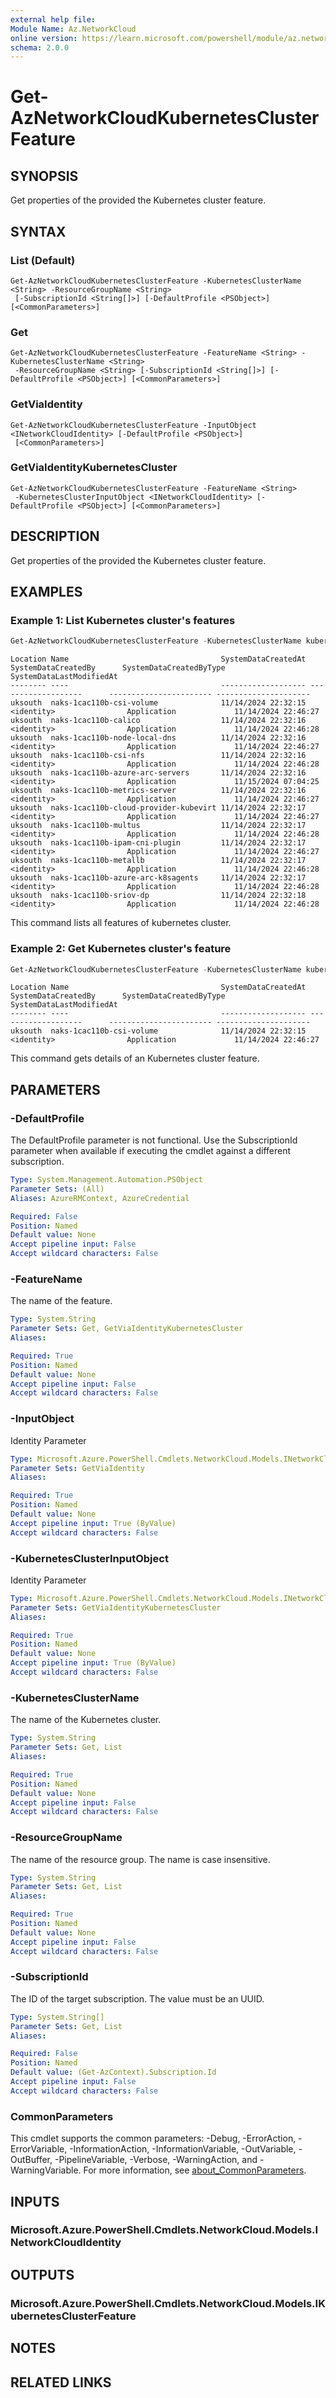 ```yaml
---
external help file:
Module Name: Az.NetworkCloud
online version: https://learn.microsoft.com/powershell/module/az.networkcloud/get-aznetworkcloudkubernetesclusterfeature
schema: 2.0.0
---
```


# Get-AzNetworkCloudKubernetesClusterFeature

## SYNOPSIS
Get properties of the provided the Kubernetes cluster feature.

## SYNTAX

### List (Default)
```
Get-AzNetworkCloudKubernetesClusterFeature -KubernetesClusterName <String> -ResourceGroupName <String>
 [-SubscriptionId <String[]>] [-DefaultProfile <PSObject>] [<CommonParameters>]
```

### Get
```
Get-AzNetworkCloudKubernetesClusterFeature -FeatureName <String> -KubernetesClusterName <String>
 -ResourceGroupName <String> [-SubscriptionId <String[]>] [-DefaultProfile <PSObject>] [<CommonParameters>]
```

### GetViaIdentity
```
Get-AzNetworkCloudKubernetesClusterFeature -InputObject <INetworkCloudIdentity> [-DefaultProfile <PSObject>]
 [<CommonParameters>]
```

### GetViaIdentityKubernetesCluster
```
Get-AzNetworkCloudKubernetesClusterFeature -FeatureName <String>
 -KubernetesClusterInputObject <INetworkCloudIdentity> [-DefaultProfile <PSObject>] [<CommonParameters>]
```

## DESCRIPTION
Get properties of the provided the Kubernetes cluster feature.

## EXAMPLES

### Example 1: List Kubernetes cluster's features
```powershell
Get-AzNetworkCloudKubernetesClusterFeature -KubernetesClusterName kubernetesClusterName -SubscriptionId subscriptionId -ResourceGroupName resourceGroupName
```

```output
Location Name                                  SystemDataCreatedAt SystemDataCreatedBy      SystemDataCreatedByType SystemDataLastModifiedAt
-------- ----                                  ------------------- -------------------      ----------------------- ---------------------
uksouth  naks-1cac110b-csi-volume              11/14/2024 22:32:15 <identity>  				 Application             11/14/2024 22:46:27  
uksouth  naks-1cac110b-calico                  11/14/2024 22:32:16 <identity>  				 Application             11/14/2024 22:46:28  
uksouth  naks-1cac110b-node-local-dns          11/14/2024 22:32:16 <identity>  				 Application             11/14/2024 22:46:27  
uksouth  naks-1cac110b-csi-nfs                 11/14/2024 22:32:16 <identity>  				 Application             11/14/2024 22:46:28  
uksouth  naks-1cac110b-azure-arc-servers       11/14/2024 22:32:16 <identity>  				 Application             11/15/2024 07:04:25  
uksouth  naks-1cac110b-metrics-server          11/14/2024 22:32:16 <identity>  				 Application             11/14/2024 22:46:27  
uksouth  naks-1cac110b-cloud-provider-kubevirt 11/14/2024 22:32:17 <identity>  				 Application             11/14/2024 22:46:27  
uksouth  naks-1cac110b-multus                  11/14/2024 22:32:17 <identity>  				 Application             11/14/2024 22:46:28  
uksouth  naks-1cac110b-ipam-cni-plugin         11/14/2024 22:32:17 <identity>  				 Application             11/14/2024 22:46:27  
uksouth  naks-1cac110b-metallb                 11/14/2024 22:32:17 <identity>  				 Application             11/14/2024 22:46:28  
uksouth  naks-1cac110b-azure-arc-k8sagents     11/14/2024 22:32:17 <identity>  				 Application             11/14/2024 22:46:28  
uksouth  naks-1cac110b-sriov-dp                11/14/2024 22:32:18 <identity>  				 Application             11/14/2024 22:46:28  

```

This command lists all features of kubernetes cluster.

### Example 2: Get Kubernetes cluster's feature
```powershell
Get-AzNetworkCloudKubernetesClusterFeature -KubernetesClusterName kubernetesClusterName -SubscriptionId subscriptionId -ResourceGroupName resourceGroupName -FeatureName featureName
```

```output
Location Name                                  SystemDataCreatedAt SystemDataCreatedBy      SystemDataCreatedByType SystemDataLastModifiedAt
-------- ----                                  ------------------- -------------------      ----------------------- ---------------------
uksouth  naks-1cac110b-csi-volume              11/14/2024 22:32:15 <identity>  				 Application             11/14/2024 22:46:27  
```

This command gets details of an Kubernetes cluster feature.

## PARAMETERS

### -DefaultProfile
The DefaultProfile parameter is not functional.
Use the SubscriptionId parameter when available if executing the cmdlet against a different subscription.

```yaml
Type: System.Management.Automation.PSObject
Parameter Sets: (All)
Aliases: AzureRMContext, AzureCredential

Required: False
Position: Named
Default value: None
Accept pipeline input: False
Accept wildcard characters: False
```

### -FeatureName
The name of the feature.

```yaml
Type: System.String
Parameter Sets: Get, GetViaIdentityKubernetesCluster
Aliases:

Required: True
Position: Named
Default value: None
Accept pipeline input: False
Accept wildcard characters: False
```

### -InputObject
Identity Parameter

```yaml
Type: Microsoft.Azure.PowerShell.Cmdlets.NetworkCloud.Models.INetworkCloudIdentity
Parameter Sets: GetViaIdentity
Aliases:

Required: True
Position: Named
Default value: None
Accept pipeline input: True (ByValue)
Accept wildcard characters: False
```

### -KubernetesClusterInputObject
Identity Parameter

```yaml
Type: Microsoft.Azure.PowerShell.Cmdlets.NetworkCloud.Models.INetworkCloudIdentity
Parameter Sets: GetViaIdentityKubernetesCluster
Aliases:

Required: True
Position: Named
Default value: None
Accept pipeline input: True (ByValue)
Accept wildcard characters: False
```

### -KubernetesClusterName
The name of the Kubernetes cluster.

```yaml
Type: System.String
Parameter Sets: Get, List
Aliases:

Required: True
Position: Named
Default value: None
Accept pipeline input: False
Accept wildcard characters: False
```

### -ResourceGroupName
The name of the resource group.
The name is case insensitive.

```yaml
Type: System.String
Parameter Sets: Get, List
Aliases:

Required: True
Position: Named
Default value: None
Accept pipeline input: False
Accept wildcard characters: False
```

### -SubscriptionId
The ID of the target subscription.
The value must be an UUID.

```yaml
Type: System.String[]
Parameter Sets: Get, List
Aliases:

Required: False
Position: Named
Default value: (Get-AzContext).Subscription.Id
Accept pipeline input: False
Accept wildcard characters: False
```

### CommonParameters
This cmdlet supports the common parameters: -Debug, -ErrorAction, -ErrorVariable, -InformationAction, -InformationVariable, -OutVariable, -OutBuffer, -PipelineVariable, -Verbose, -WarningAction, and -WarningVariable. For more information, see [about_CommonParameters](http://go.microsoft.com/fwlink/?LinkID=113216).

## INPUTS

### Microsoft.Azure.PowerShell.Cmdlets.NetworkCloud.Models.INetworkCloudIdentity

## OUTPUTS

### Microsoft.Azure.PowerShell.Cmdlets.NetworkCloud.Models.IKubernetesClusterFeature

## NOTES

## RELATED LINKS

